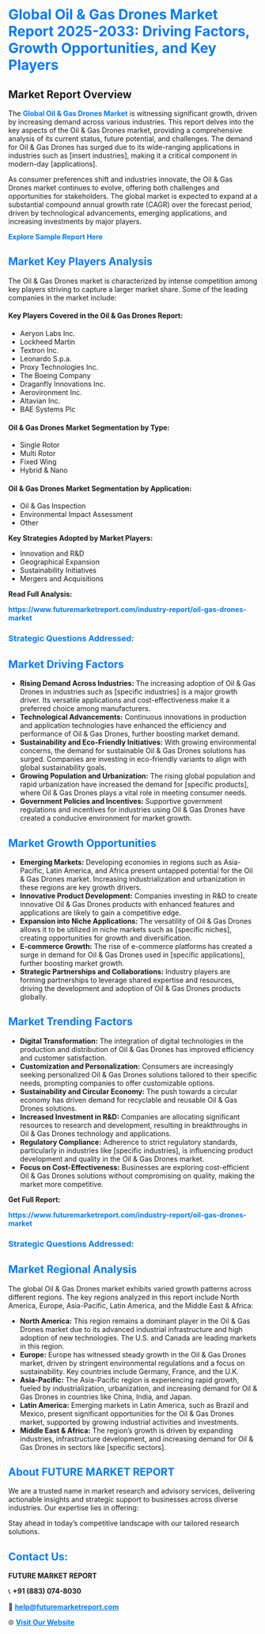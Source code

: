 <h1 style="color: #007BFF;">Global Oil & Gas Drones Market Report 2025-2033: Driving Factors, Growth Opportunities, and Key Players</h1>

<section id="overview">
<h2>Market Report Overview</h2>
<p>The <a href="https://www.futuremarketreport.com/industry-report/oil-gas-drones-market" style="color: #007BFF; text-decoration: none;"><strong>Global Oil & Gas Drones Market</strong></a> is witnessing significant growth, driven by increasing demand across various industries. This report delves into the key aspects of the Oil & Gas Drones market, providing a comprehensive analysis of its current status, future potential, and challenges. The demand for Oil & Gas Drones has surged due to its wide-ranging applications in industries such as [insert industries], making it a critical component in modern-day [applications].</p>
<p>As consumer preferences shift and industries innovate, the Oil & Gas Drones market continues to evolve, offering both challenges and opportunities for stakeholders. The global market is expected to expand at a substantial compound annual growth rate (CAGR) over the forecast period, driven by technological advancements, emerging applications, and increasing investments by major players.</p>
</section>

<section id="overview">
<p><a href="https://www.futuremarketreport.com/request-sample/reportId=87505" style="color: #007BFF; text-decoration: none;"><strong>Explore Sample Report Here</strong></a></p>
</section>

<section id="key-players">
<h2 style="color: #007BFF;">Market Key Players Analysis</h2>
<p>The Oil & Gas Drones market is characterized by intense competition among key players striving to capture a larger market share. Some of the leading companies in the market include:</p>
<h4>Key Players Covered in the Oil & Gas Drones Report:</h4>
<ul><li>Aeryon Labs Inc.</li><li>Lockheed Martin</li><li>Textron Inc.</li><li>Leonardo S.p.a.</li><li>Proxy Technologies Inc.</li><li>The Boeing Company</li><li>Draganfly Innovations Inc.</li><li>Aerovironment Inc.</li><li>Altavian Inc.</li><li>BAE Systems Plc</li></ul>
<h4>Oil & Gas Drones Market Segmentation by Type:</h4>
<ul><li>Single Rotor</li><li>Multi Rotor</li><li>Fixed Wing</li><li>Hybrid &amp; Nano</li></ul>

<h4>Oil & Gas Drones Market Segmentation by Application:</h4>
<ul><li>Oil &amp; Gas Inspection</li><li>Environmental Impact Assessment</li><li>Other</li></ul>
<p><strong>Key Strategies Adopted by Market Players:</strong></p>
<ul>
<li>Innovation and R&D</li>
<li>Geographical Expansion</li>
<li>Sustainability Initiatives</li>
<li>Mergers and Acquisitions</li>
</ul>
</section>

<section>
<p><strong>Read Full Analysis: </strong></p><a href="https://www.futuremarketreport.com/industry-report/oil-gas-drones-market" style="color: #007BFF; text-decoration: none;"><strong>https://www.futuremarketreport.com/industry-report/oil-gas-drones-market</strong></a>
<h3 style="color: #007BFF;">Strategic Questions Addressed:</h3>
</section>

<section id="driving-factors">
<h2 style="color: #007BFF;">Market Driving Factors</h2>
<ul>
<li><strong>Rising Demand Across Industries:</strong> The increasing adoption of Oil & Gas Drones in industries such as [specific industries] is a major growth driver. Its versatile applications and cost-effectiveness make it a preferred choice among manufacturers.</li>
<li><strong>Technological Advancements:</strong> Continuous innovations in production and application technologies have enhanced the efficiency and performance of Oil & Gas Drones, further boosting market demand.</li>
<li><strong>Sustainability and Eco-Friendly Initiatives:</strong> With growing environmental concerns, the demand for sustainable Oil & Gas Drones solutions has surged. Companies are investing in eco-friendly variants to align with global sustainability goals.</li>
<li><strong>Growing Population and Urbanization:</strong> The rising global population and rapid urbanization have increased the demand for [specific products], where Oil & Gas Drones plays a vital role in meeting consumer needs.</li>
<li><strong>Government Policies and Incentives:</strong> Supportive government regulations and incentives for industries using Oil & Gas Drones have created a conducive environment for market growth.</li>
</ul>
</section>

<section id="growth-opportunities">
<h2 style="color: #007BFF;">Market Growth Opportunities</h2>
<ul>
<li><strong>Emerging Markets:</strong> Developing economies in regions such as Asia-Pacific, Latin America, and Africa present untapped potential for the Oil & Gas Drones market. Increasing industrialization and urbanization in these regions are key growth drivers.</li>
<li><strong>Innovative Product Development:</strong> Companies investing in R&D to create innovative Oil & Gas Drones products with enhanced features and applications are likely to gain a competitive edge.</li>
<li><strong>Expansion into Niche Applications:</strong> The versatility of Oil & Gas Drones allows it to be utilized in niche markets such as [specific niches], creating opportunities for growth and diversification.</li>
<li><strong>E-commerce Growth:</strong> The rise of e-commerce platforms has created a surge in demand for Oil & Gas Drones used in [specific applications], further boosting market growth.</li>
<li><strong>Strategic Partnerships and Collaborations:</strong> Industry players are forming partnerships to leverage shared expertise and resources, driving the development and adoption of Oil & Gas Drones products globally.</li>
</ul>
</section>

<section id="trending-factors">
<h2 style="color: #007BFF;">Market Trending Factors</h2>
<ul>
<li><strong>Digital Transformation:</strong> The integration of digital technologies in the production and distribution of Oil & Gas Drones has improved efficiency and customer satisfaction.</li>
<li><strong>Customization and Personalization:</strong> Consumers are increasingly seeking personalized Oil & Gas Drones solutions tailored to their specific needs, prompting companies to offer customizable options.</li>
<li><strong>Sustainability and Circular Economy:</strong> The push towards a circular economy has driven demand for recyclable and reusable Oil & Gas Drones solutions.</li>
<li><strong>Increased Investment in R&D:</strong> Companies are allocating significant resources to research and development, resulting in breakthroughs in Oil & Gas Drones technology and applications.</li>
<li><strong>Regulatory Compliance:</strong> Adherence to strict regulatory standards, particularly in industries like [specific industries], is influencing product development and quality in the Oil & Gas Drones market.</li>
<li><strong>Focus on Cost-Effectiveness:</strong> Businesses are exploring cost-efficient Oil & Gas Drones solutions without compromising on quality, making the market more competitive.</li>
</ul>
</section>

<section>
<p><strong>Get Full Report: </strong></p><a href="https://www.futuremarketreport.com/industry-report/oil-gas-drones-market" style="color: #007BFF; text-decoration: none;"><strong>https://www.futuremarketreport.com/industry-report/oil-gas-drones-market</strong></a>
<h3 style="color: #007BFF;">Strategic Questions Addressed:</h3>
</section>


<section id="regional-analysis">
<h2 style="color: #007BFF;">Market Regional Analysis</h2>
<p>The global Oil & Gas Drones market exhibits varied growth patterns across different regions. The key regions analyzed in this report include North America, Europe, Asia-Pacific, Latin America, and the Middle East & Africa:</p>
<ul>
<li><strong>North America:</strong> This region remains a dominant player in the Oil & Gas Drones market due to its advanced industrial infrastructure and high adoption of new technologies. The U.S. and Canada are leading markets in this region.</li>
<li><strong>Europe:</strong> Europe has witnessed steady growth in the Oil & Gas Drones market, driven by stringent environmental regulations and a focus on sustainability. Key countries include Germany, France, and the U.K.</li>
<li><strong>Asia-Pacific:</strong> The Asia-Pacific region is experiencing rapid growth, fueled by industrialization, urbanization, and increasing demand for Oil & Gas Drones in countries like China, India, and Japan.</li>
<li><strong>Latin America:</strong> Emerging markets in Latin America, such as Brazil and Mexico, present significant opportunities for the Oil & Gas Drones market, supported by growing industrial activities and investments.</li>
<li><strong>Middle East & Africa:</strong> The region’s growth is driven by expanding industries, infrastructure development, and increasing demand for Oil & Gas Drones in sectors like [specific sectors].</li>
</ul>
</section>

<footer>
<h2 style="color: #007BFF;">About FUTURE MARKET REPORT</h2>
<p>We are a trusted name in market research and advisory services, delivering actionable insights and strategic support to businesses across diverse industries. Our expertise lies in offering:</p>

<p>Stay ahead in today’s competitive landscape with our tailored research solutions.</p>

<h2 style="color: #007BFF;">Contact Us:</h2>
<p><strong>FUTURE MARKET REPORT</strong></p>
<p>📞 <strong>+91 (883) 074-8030</strong></p>
<p>📧 <strong><a href="mailto:help@futuremarketreport.com" style="color: #007BFF;">help@futuremarketreport.com</a></strong></p>
<p>🌐 <strong><a href="https://www.futuremarketreport.com/" style="color: #007BFF;">Visit Our Website</a></strong></p>
</footer>